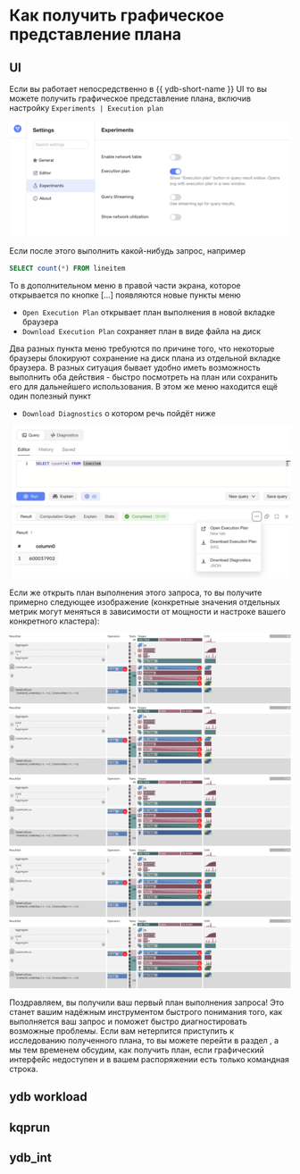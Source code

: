# Как получить графическое представление плана

## UI

Если вы работает непосредственно в {{ ydb-short-name }} UI то вы можете получить графическое представление плана, включив настройку ```Experiments | Execution plan```

![Включение графического представления в UI](../../_assets/rts-ui-settings.png)

Если после этого выполнить какой-нибудь запрос, например

```sql
SELECT count(*) FROM lineitem
```

То в дополнительном меню в правой части экрана, которое открывается по кнопке [...] появляются новые пункты меню

- ```Open Execution Plan``` открывает план выполнения в новой вкладке браузера
- ```Download Execution Plan``` сохраняет план в виде файла на диск

Два разных пункта меню требуются по причине того, что некоторые браузеры блокируют сохранение на диск плана из отдельной вкладке браузера. В разных ситуация бывает удобно иметь возможность выполнить оба действия - быстро посмотреть на план или сохранить его для дальнейшего использования. В этом же меню находится ещё один полезный пункт

- ```Download Diagnostics``` о котором речь пойдёт ниже

![Просмотр и сохранение плана](../../_assets/rts-get-execution-plan.png)

Если же открыть план выполнения этого запроса, то вы получите примерно следующее изображение (конкретные значения отдельных метрик могут меняться в зависимости от мощности и настроке вашего конкретного кластера):

![Просмотр и сохранение плана 1](../../_assets/rts-count-lineitem.svg)
![Просмотр и сохранение плана 2](../../_assets/rts-count-lineitem.svg)
![Просмотр и сохранение плана 3](../../_assets/rts-count-lineitem.svg)
![Просмотр и сохранение плана 4](../../_assets/rts-count-lineitem.svg)
![Просмотр и сохранение плана 5](../../_assets/rts-count-lineitem.svg)

Поздравляем, вы получили ваш первый план выполнения запроса! Это станет вашим надёжным инструментом быстрого понимания того, как выполняется ваш запрос и поможет быстро диагностировать возможные проблемы. Если вам нетерпится приступить к исследованию полученного плана, то вы можете перейти в раздел , а мы тем временем обсудим, как получить план, если графический интерфейс недоступен и в вашем распоряжении есть только командная строка.

## ydb workload

## kqprun

## ydb_int
